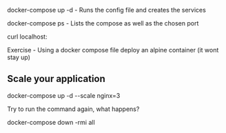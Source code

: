 docker-compose up -d - Runs the config file and creates the services

docker-compose ps - Lists the compose as well as the chosen port

curl localhost:<large port number>

Exercise - Using a docker compose file deploy an alpine container (it wont stay up)

## Scale your application

docker-compose up -d --scale nginx=3

Try to run the command again, what happens?

docker-compose down -rmi all